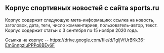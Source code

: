## Корпус спортивных новостей с сайта sports.ru

Корпус содержит следующую мета-информацию: ссылка на новость, заголовок, дата, теги, число комментариев, пользователь-автор, текст.
Корпус содержит статьи с 3 сентября по 15 ноября 2020 года.

Ссылка на корпус -- https://drive.google.com/file/d/1gljVfUrBKk36-Em6nnpzIuPPPq8BEy6F
